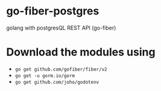 # go-fiber-postgres
golang with postgresQL REST API (go-fiber) 

# Download the modules using 
* `go get github.com/gofiber/fiber/v2`
* `go get -u gorm.io/gorm`
* `go get github.com/joho/godotenv`
